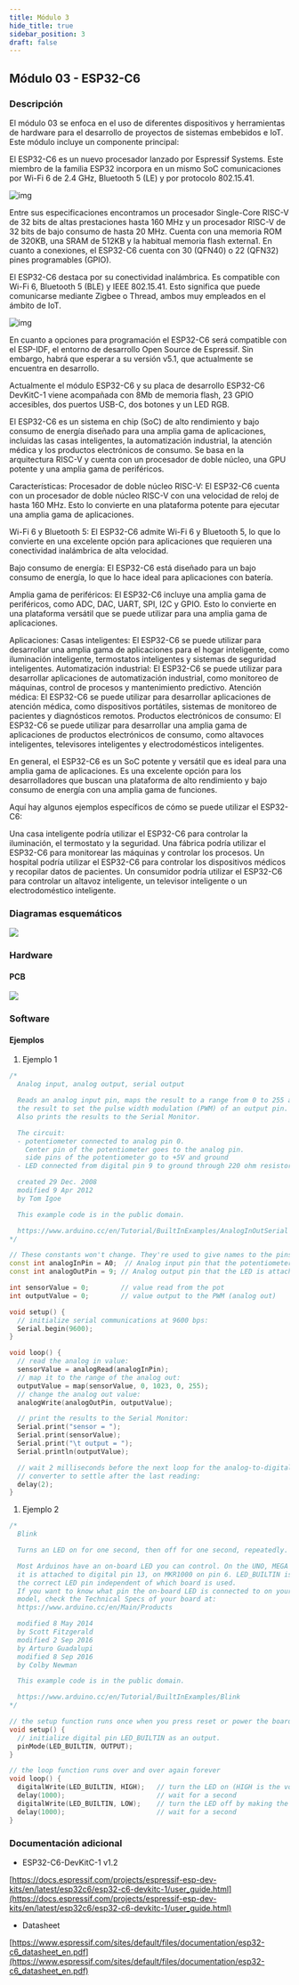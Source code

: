 ```yaml
---
title: Módulo 3
hide_title: true
sidebar_position: 3
draft: false
---
```



## Módulo 03 - ESP32-C6

### Descripción

El módulo 03 se enfoca en el uso de diferentes dispositivos y herramientas de hardware para el desarrollo de proyectos de sistemas embebidos e IoT. Este módulo incluye un componente principal:

El ESP32-C6 es un nuevo procesador lanzado por Espressif Systems. Este miembro de la familia ESP32 incorpora en un mismo SoC comunicaciones por Wi-Fi 6 de 2.4 GHz, Bluetooth 5 (LE) y por protocolo 802.15.41.

![img](https://docs.espressif.com/projects/espressif-esp-dev-kits/en/latest/_images/esp32-c6-devkitc-1-isometric_v1.2.png)

Entre sus especificaciones encontramos un procesador Single-Core RISC-V de 32 bits de altas prestaciones hasta 160 MHz y un procesador RISC-V de 32 bits de bajo consumo de hasta 20 MHz. Cuenta con una memoria ROM de 320KB, una SRAM de 512KB y la habitual memoria flash externa1. En cuanto a conexiones, el ESP32-C6 cuenta con 30 (QFN40) o 22 (QFN32) pines programables (GPIO).

El ESP32-C6 destaca por su conectividad inalámbrica. Es compatible con Wi-Fi 6, Bluetooth 5 (BLE) y IEEE 802.15.41. Esto significa que puede comunicarse mediante Zigbee o Thread, ambos muy empleados en el ámbito de IoT.

![img](https://www.espressif.com/sites/all/themes/espressif/images/esp32-c6/esp32-c6-overview.png)

En cuanto a opciones para programación el ESP32-C6 será compatible con el ESP-IDF, el entorno de desarrollo Open Source de Espressif. Sin embargo, habrá que esperar a su versión v5.1, que actualmente se encuentra en desarrollo.

Actualmente el módulo ESP32-C6 y su placa de desarrollo ESP32-C6 DevKitC-1 viene acompañada con 8Mb de memoria flash, 23 GPIO accesibles, dos puertos USB-C, dos botones y un LED RGB.

El ESP32-C6 es un sistema en chip (SoC) de alto rendimiento y bajo consumo de energía diseñado para una amplia gama de aplicaciones, incluidas las casas inteligentes, la automatización industrial, la atención médica y los productos electrónicos de consumo. Se basa en la arquitectura RISC-V y cuenta con un procesador de doble núcleo, una GPU potente y una amplia gama de periféricos.

Características:
Procesador de doble núcleo RISC-V: El ESP32-C6 cuenta con un procesador de doble núcleo RISC-V con una velocidad de reloj de hasta 160 MHz. Esto lo convierte en una plataforma potente para ejecutar una amplia gama de aplicaciones.

Wi-Fi 6 y Bluetooth 5: El ESP32-C6 admite Wi-Fi 6 y Bluetooth 5, lo que lo convierte en una excelente opción para aplicaciones que requieren una conectividad inalámbrica de alta velocidad.

Bajo consumo de energía: El ESP32-C6 está diseñado para un bajo consumo de energía, lo que lo hace ideal para aplicaciones con batería.

Amplia gama de periféricos: El ESP32-C6 incluye una amplia gama de periféricos, como ADC, DAC, UART, SPI, I2C y GPIO. Esto lo convierte en una plataforma versátil que se puede utilizar para una amplia gama de aplicaciones.

Aplicaciones:
Casas inteligentes: El ESP32-C6 se puede utilizar para desarrollar una amplia gama de aplicaciones para el hogar inteligente, como iluminación inteligente, termostatos inteligentes y sistemas de seguridad inteligentes.
Automatización industrial: El ESP32-C6 se puede utilizar para desarrollar aplicaciones de automatización industrial, como monitoreo de máquinas, control de procesos y mantenimiento predictivo.
Atención médica: El ESP32-C6 se puede utilizar para desarrollar aplicaciones de atención médica, como dispositivos portátiles, sistemas de monitoreo de pacientes y diagnósticos remotos.
Productos electrónicos de consumo: El ESP32-C6 se puede utilizar para desarrollar una amplia gama de aplicaciones de productos electrónicos de consumo, como altavoces inteligentes, televisores inteligentes y electrodomésticos inteligentes.

En general, el ESP32-C6 es un SoC potente y versátil que es ideal para una amplia gama de aplicaciones. Es una excelente opción para los desarrolladores que buscan una plataforma de alto rendimiento y bajo consumo de energía con una amplia gama de funciones.

Aquí hay algunos ejemplos específicos de cómo se puede utilizar el ESP32-C6:

Una casa inteligente podría utilizar el ESP32-C6 para controlar la iluminación, el termostato y la seguridad.
Una fábrica podría utilizar el ESP32-C6 para monitorear las máquinas y controlar los procesos.
Un hospital podría utilizar el ESP32-C6 para controlar los dispositivos médicos y recopilar datos de pacientes.
Un consumidor podría utilizar el ESP32-C6 para controlar un altavoz inteligente, un televisor inteligente o un electrodoméstico inteligente.


### Diagramas esquemáticos

[![](https://firebasestorage.googleapis.com/v0/b/modulo-b3e1a.appspot.com/o/M%C3%B3dulo%201%2Fimg1.svg?alt=media&token=455e1aa8-8e5b-4e28-a3ce-af0367203e81)](https://firebasestorage.googleapis.com/v0/b/modulo-b3e1a.appspot.com/o/M%C3%B3dulo%201%2Fimg1.svg?alt=media&token=455e1aa8-8e5b-4e28-a3ce-af0367203e81)


### Hardware

#### PCB

[![](https://firebasestorage.googleapis.com/v0/b/modulo-b3e1a.appspot.com/o/M%C3%B3dulo%201%2Fimg2.png?alt=media&token=8222babf-fa75-46b1-b77a-78c0eb1936a9)](https://firebasestorage.googleapis.com/v0/b/modulo-b3e1a.appspot.com/o/M%C3%B3dulo%201%2Fimg2.png?alt=media&token=8222babf-fa75-46b1-b77a-78c0eb1936a9)


### Software

#### Ejemplos

1. Ejemplo 1

```cpp copy
/*
  Analog input, analog output, serial output

  Reads an analog input pin, maps the result to a range from 0 to 255 and uses
  the result to set the pulse width modulation (PWM) of an output pin.
  Also prints the results to the Serial Monitor.

  The circuit:
  - potentiometer connected to analog pin 0.
    Center pin of the potentiometer goes to the analog pin.
    side pins of the potentiometer go to +5V and ground
  - LED connected from digital pin 9 to ground through 220 ohm resistor

  created 29 Dec. 2008
  modified 9 Apr 2012
  by Tom Igoe

  This example code is in the public domain.

  https://www.arduino.cc/en/Tutorial/BuiltInExamples/AnalogInOutSerial
*/

// These constants won't change. They're used to give names to the pins used:
const int analogInPin = A0;  // Analog input pin that the potentiometer is attached to
const int analogOutPin = 9; // Analog output pin that the LED is attached to

int sensorValue = 0;        // value read from the pot
int outputValue = 0;        // value output to the PWM (analog out)

void setup() {
  // initialize serial communications at 9600 bps:
  Serial.begin(9600);
}

void loop() {
  // read the analog in value:
  sensorValue = analogRead(analogInPin);
  // map it to the range of the analog out:
  outputValue = map(sensorValue, 0, 1023, 0, 255);
  // change the analog out value:
  analogWrite(analogOutPin, outputValue);

  // print the results to the Serial Monitor:
  Serial.print("sensor = ");
  Serial.print(sensorValue);
  Serial.print("\t output = ");
  Serial.println(outputValue);

  // wait 2 milliseconds before the next loop for the analog-to-digital
  // converter to settle after the last reading:
  delay(2);
}
```

1. Ejemplo 2

```cpp copy
/*
  Blink

  Turns an LED on for one second, then off for one second, repeatedly.

  Most Arduinos have an on-board LED you can control. On the UNO, MEGA and ZERO
  it is attached to digital pin 13, on MKR1000 on pin 6. LED_BUILTIN is set to
  the correct LED pin independent of which board is used.
  If you want to know what pin the on-board LED is connected to on your Arduino
  model, check the Technical Specs of your board at:
  https://www.arduino.cc/en/Main/Products

  modified 8 May 2014
  by Scott Fitzgerald
  modified 2 Sep 2016
  by Arturo Guadalupi
  modified 8 Sep 2016
  by Colby Newman

  This example code is in the public domain.

  https://www.arduino.cc/en/Tutorial/BuiltInExamples/Blink
*/

// the setup function runs once when you press reset or power the board
void setup() {
  // initialize digital pin LED_BUILTIN as an output.
  pinMode(LED_BUILTIN, OUTPUT);
}

// the loop function runs over and over again forever
void loop() {
  digitalWrite(LED_BUILTIN, HIGH);   // turn the LED on (HIGH is the voltage level)
  delay(1000);                       // wait for a second
  digitalWrite(LED_BUILTIN, LOW);    // turn the LED off by making the voltage LOW
  delay(1000);                       // wait for a second
}
```

### Documentación adicional

- ESP32-C6-DevKitC-1 v1.2
  
[https://docs.espressif.com/projects/espressif-esp-dev-kits/en/latest/esp32c6/esp32-c6-devkitc-1/user_guide.html](https://docs.espressif.com/projects/espressif-esp-dev-kits/en/latest/esp32c6/esp32-c6-devkitc-1/user_guide.html)

- Datasheet
  
[https://www.espressif.com/sites/default/files/documentation/esp32-c6_datasheet_en.pdf](https://www.espressif.com/sites/default/files/documentation/esp32-c6_datasheet_en.pdf)













